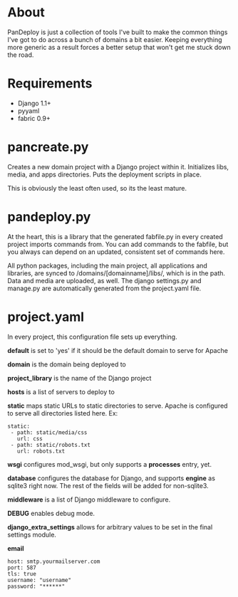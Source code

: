 # About

PanDeploy is just a collection of tools I've built to make the common things
I've got to do across a bunch of domains a bit easier. Keeping everything more
generic as a result forces a better setup that won't get me stuck down the
road.

# Requirements

- Django 1.1+
- pyyaml
- fabric 0.9+

# pancreate.py

Creates a new domain project with a Django project within it. Initializes
libs, media, and apps directories. Puts the deployment scripts in place.

This is obviously the least often used, so its the least mature.

# pandeploy.py

At the heart, this is a library that the generated fabfile.py in every
created project imports commands from. You can add commands to the fabfile,
but you always can depend on an updated, consistent set of commands here.

All python packages, including the main project, all applications and
libraries, are synced to /domains/[domainname]/libs/, which is in the path.
Data and media are uploaded, as well. The django settings.py and manage.py
are automatically generated from the project.yaml file.

# project.yaml

In every project, this configuration file sets up everything.

**default** is set to 'yes' if it should be the default domain to serve
for Apache

**domain** is the domain being deployed to

**project_library** is the name of the Django project

**hosts** is a list of servers to deploy to

**static** maps static URLs to static directories to serve. Apache is
configured to serve all directories listed here. Ex:

    static:
     - path: static/media/css
       url: css
     - path: static/robots.txt
       url: robots.txt

**wsgi** configures mod_wsgi, but only supports a **processes** entry, yet.

**database** configures the database for Django, and supports **engine** as
sqlite3 right now. The rest of the fields will be added for non-sqlite3.

**middleware** is a list of Django middleware to configure.

**DEBUG** enables debug mode.

**django_extra_settings** allows for arbitrary values to be set in the
final settings module.

**email**

    host: smtp.yourmailserver.com
    port: 587
    tls: true
    username: "username"
    password: "******"
